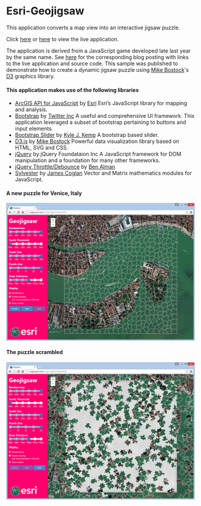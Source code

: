 # Esri-Geojigsaw

This application converts a map view into an interactive jigsaw puzzle.

Click [here](http://richiecarmichael.github.io/geojigsaw/index.html) or [here](http://maps.esri.com/rc/puzzle2/index.html) to view the live application.

The application is derived from a JavaScript game developed late last year by the same name. See [here](http://blogs.esri.com/esri/apl/2014/11/18/geojigsaw/) for the corresponding blog posting with links to the live application and source code. This sample was published to demonstrate how to create a dynamic jigsaw puzzle using [Mike Bostock](http://bost.ocks.org/mike/)'s [D3](http://d3js.org/) graphics library.

#### This application makes use of the following libraries

* [ArcGIS API for JavaScript](https://developers.arcgis.com/javascript/) by [Esri](http://www.esri.com/)
  Esri’s JavaScript library for mapping and analysis.
* [Bootstrap](http://getbootstrap.com/) by [Twitter Inc](https://twitter.com/)
  A useful and comprehensive UI framework. This application leveraged a subset of bootstrap pertaining to buttons and input elements.
* [Bootstrap Slider](https://github.com/seiyria/bootstrap-slider) by [Kyle J. Kemp](https://github.com/seiyria)
  A bootstrap based slider.
* [D3.js](http://d3js.org/) by [Mike Bostock](http://bost.ocks.org/mike/)
  Powerful data visualization library based on HTML, SVG and CSS.
* [jQuery](http://jquery.com/) by jQuery Foundataion Inc
  A JavaScript framework for DOM manipulation and a foundation for many other frameworks.
* [jQuery Throttle/Debounce](https://github.com/cowboy/jquery-throttle-debounce) by [Ben Alman](https://github.com/cowboy)
* [Sylvester](http://sylvester.jcoglan.com/) by [James Coglan](http://jcoglan.com/)
  Vector and Matrix mathematics modules for JavaScript.

#### A new puzzle for Venice, Italy
![](./img/geojigsaw-before.png)

#### The puzzle scrambled
![](./img/geojigsaw-after.png)
